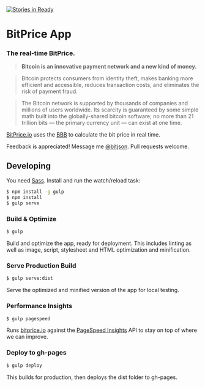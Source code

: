 [![Stories in Ready](https://badge.waffle.io/bitprice/app.png?label=ready&title=Ready)](https://waffle.io/bitprice/app)
# BitPrice App

### The real-time BitPrice.

> **Bitcoin is an innovative payment network and a new kind of money.**

> Bitcoin protects consumers from identity theft, makes banking more efficient and accessible, reduces transaction costs, and eliminates the risk of payment fraud.

> The Bitcoin network is supported by thousands of companies and millions of users worldwide. Its scarcity is guaranteed by some simple math built into the globally-shared bitcoin software; no more than 21 trillion bits — the primary currency unit — can exist at one time.

[BitPrice.io](http://bitprice.io) uses the [BBB](https://bitpay.com/bitcoin-exchange-rates) to calculate the bit price in real time.

Feedback is appreciated! Message me [@bitjson](https://twitter.com/bitjson). Pull requests welcome.

## Developing

You need [Sass](http://sass-lang.com/install). Install and run the watch/reload task:

```sh
$ npm install -g gulp
$ npm install
$ gulp serve
```

### Build & Optimize

```sh
$ gulp
```

Build and optimize the app, ready for deployment.
This includes linting as well as image, script, stylesheet and HTML optimization and minification.

### Serve Production Build

```sh
$ gulp serve:dist
```

Serve the optimized and minified version of the app for local testing.

### Performance Insights

```sh
$ gulp pagespeed
```

Runs [bitprice.io](http://bitprice.io) against the [PageSpeed Insights](https://developers.google.com/speed/pagespeed/insights/) API to stay on top of where we can improve.

### Deploy to gh-pages

```sh
$ gulp deploy
```

This builds for production, then deploys the dist folder to gh-pages.

